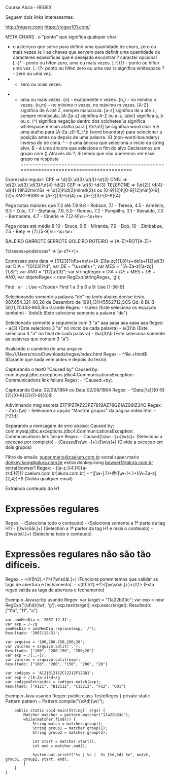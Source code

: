 Course Alura - REGEX

Seguem dois links interessantes:

http://regexr.com/
https://regex101.com/

META CHARS
. o "ponto" que significa qualquer char
* o asterisco que serve para definir uma quantidade de chars, zero ou mais vezes
{e } as chaves que servem para definir uma quantidade de caracteres específicas que é desejado encontrar
? caracter opcional
[.-]* - ponto ou hífen zero, uma ou mais vezes.
[.-]{1} - ponto ou hífen uma vez.
[.-]?- ponto ou hífen zero ou uma vez
\s significa whitespace
? - zero ou uma vez.
* - zero ou mais vezes.
+ - uma ou mais vezes.
{n} - exatamente n vezes.
{n,} - no mínimo n vezes.
{n,m} - no mínimo n vezes, no máximo m vezes.
[A-Z] significa de A até Z, sempre maiúscula.
[a-z] significa de a até z, sempre minúscula,
[A-Za-z] significa A-Z ou a-z.
[abc] significa a, b ou c.
(^) significa negação dentro dos colchetes
\s significa whitespace e é um atalho para [ \t\r\n\f]
\w significa word char e é uma atalho para [A-Za-z0-9_]
\b (word boundary) para selecionar a posição antes ou depois de uma palavra.
\B (non-word-boundary) inverso do de cima.
^ - é uma âncora que seleciona o início da string alvo.
$ - é uma âncora que seleciona o fim do alvo
Declaramos um grupo com ()
Através do ?; dizemos que não queremos ver esse grupo na resposta
=======================================================================================

Expressão regular:
CPF => \d{3}\.\d{3}\.\d{3}\-\d{2}
CNPJ => \d{2}\.\d{3}\.\d{3}/\d{4}-\d{2}
CEP => \d{5}\-\d{3}
TELEFONE => \(\d{2}\) \d{4}\-\d{4}
19h32min16s => \d{2}h\d{2}min\d{2}s ou [0-9]{2}h[0-9]{2}min[0-9]{2}s
KMG-8089 => [A-Z]{3}-\d{4} ou [A-Z]{3}-[0-9]{4}

Pega notas maiores que 7.2 até 7.9
9.8 - Robson, 7.1 - Teresa, 4.5 - Armênio, 6.5 - Zulu, 7.7 - Stefania, 7.8, 5.0 - Romeu, 7.2 - Pompilho, 3.1 - Reinaldo, 7.3 - Bernadete, 4.7 - Cinério => 7\.[2-9]\s+-\s+\w+

Pega notas até média 8
10 - Bruce, 9.5 - Miranda, 7.9 - Bob, 10 - Zimbabue, 7.5 - Bety => [7]\.[5-9]\s+-\s+\w+

BALEIRO GARROTE SERROTE GOLEIRO ROTEIRO => [A-Z]*ROT[A-Z]+

?classes+poderosas* => [a-z?*+]+

Expressao para data => [0123]?\d\s+de\s+[A-Z][a-zç]{1,8}\s+de\s+[12]\d{3}
var DIA  = "[0123]?\d"; 
var _DE_ = "\s+de\s+";
var MES  = "[A-Za-z][a-zç]{1,8}";
var ANO  = "[12]\d{3}";
var stringRegex = DIA + _DE_ +  MES + _DE_ + ANO;
var objetoRegex  = new RegExp(stringRegex, 'g');

Find <code> or </code> : Use </?code>
Find 1 a 3 e 6 a 9: Use [1-36-9]


Selecionando somente a palavra "de" no texto abaixo
denise teste, 987.654.321-00,28 de Dezembro de 1991,(31)45562712,SCS Qd. 8 Bl. B-50,11,70333-900,Rio Grande
Regex: 
    - \sde\s (Este seleciona os espaços também)
    - \bde\b (Este seleciona somente a palavra "de")

Selecionado somente a sequencia com 3 "a"
aaa aaaa aaa aaaa aaa
Regex: 
    - a{3} (Este seleciona 3 "a" no inicio de cada palavra)
    - a{3}\b (Este seleciona 3 "a" no final de cada palavra)
    - \ba{3}\b (Este seleciona somente as palavras que contem 3 "a")


Avaliando o caminho de uma arquivo
file:///Users/nico/Downloads/regex/index.html
Regex:
    - ^file.+html$ (Garante que nada vem antes e depois do texto)


Capturando o text0 "Caused by"
Caused by: com.mysql.jdbc.exceptions.jdbc4.CommunicationsException: Communications link failure
Regex:
    - ^Caused.+by:.

Capturando Data: 02/09/1964 ou Data:02/09/1964
Regex:
    - ^Data:[\s]?[0-9]{2}\/[0-9]{2}\/[1-9]{4}$


Adivinhando msg secreta 
Z171PZ7AZ23PZ7819AZ78GZ1AZ99IZ34O
Regex: 
    - Z\d+(\w)
    - Selecione a opção "Mostrar grupos" da pagina index.html
    - [^Z\d]


Separando a mensagem de erro abaixo:
Caused by: com.mysql.jdbc.exceptions.jdbc4.CommunicationsException: Communications link failure
Regex: 
    - Caused[\s\w:.-]+:[\w\s]+ (Seleciona a excecao por completo)
    - (Caused[\s\w:.-]+):([\w\s]+) (Divide a excecao em dois grupos)

Filtro de emails:
super.mario@caelum.com.br extrai super.mario
donkey.kong@alura.com.br extrai donkey.kong
bowser1@alura.com.br extrai bowser1
Regex: 
    - ([a-z.]{4,14}[a-z\d])@(?:caelum.com.br|alura.com.br)
    - ^([\w-]\.?)+@([\w-]+\.)+([A-Za-z]{2,4})+$ (Valida qualquer email)

Extraindo conteudo do H1
<h1 class="text-left">Expressões regulares</h1>
Regex:
    - <h1.+> (Seleciona todo o conteudo)
    - <h1.+?> (Seleciona somente a 1ª parte da tag H1)
    - <h1.+?>([\w\sõãí.]+) (Selection a 1ª parter da tag H1 e mais o conteudo)
    - <h1.+?>([\w\sõãí.]+)</h1> (Seleciona todo o conteudo)
    

<h1 id="regex" class="form">Expressões regulares não são tão difíceis.</h2>
Regex:
    - <(h1|h2).+?>([\w\sõãí.]+)</(h1|h2)> (Funciona porem temos que validar as tags de abertura e fechamento).
    - <(h1|h2).+?>([\w\sõãí.]+)<\/\1> (Esta regex valida as tags de abertura e fechamento)

Exemplo Javascritp usando Regex:
    var target = "11a22b33c";
    var exp = new RegExp('(\\d\\d)(\\w)', 'g');
    exp.test(target);
    exp.exec(target);
    Resultado: ["11a", "11", "a"]

    var anoMesDia = '2007-12-31';
    var exp = /-/g
    anoMesDia = anoMesDia.replace(exp, '/');
    Resultado: '2007/12/31';

    var arquivo = '100,200-150,200;20';
    var valores = arquivo.split(',');
    Resultado: ["100", "200-150", "200;20"]
    var exp = /[,;-]/;
    var valores = arquivo.split(exp);
    Resultado: ["100", "200", "150", "200", "20"]

    var codigos = 'A121B12112C12212F12G01';
    var exp = /[A-Za-z]\d+/g
    var codigosExtraidos = codigos.match(exp);
    Resultado: ["A121", "B12112", "C12212", "F12", "G01"]

Exemplo Java usando Regex:
   public class TesteRegex {
        private static Pattern pattern = Pattern.compile("(\\d\\d)(\\w)");

        public static void main(String[] args) {
            Matcher matcher = pattern.matcher("11a22b33c");
            while(matcher.find()) {
                String match = matcher.group();
                String group1 = matcher.group(1);
                String group2 = matcher.group(2);

                int start = matcher.start();
                int end = matcher.end();

                System.out.printf("%s | %s |  %s [%d,%d] %n", match, group1, group2, start, end);
            }
        }
    }


